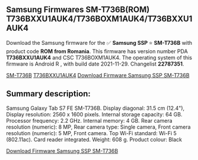 <h2>Samsung Firmwares SM-T736B(ROM) T736BXXU1AUK4/T736BOXM1AUK4/T736BXXU1AUK4</h2>
Download the Samsung firmware for the ✅ <strong>Samsung SSP </strong> ⭐ <strong>SM-T736B</strong> with product code <strong>ROM</strong> <strong> from Romania</strong>. This firmware has version number PDA <strong>T736BXXU1AUK4</strong> and CSC T736BOXM1AUK4. The operating system of this firmware is Android R , with build date 2021-11-29. Changelist <strong>22787351</strong>.


[SM-T736B](https://samfirm.shop/samsung/model/SM-T736B)
[T736BXXU1AUK4](https://samfirm.shop/samsung/pda/T736BXXU1AUK4)
[Download Firmware Samsung SSP SM-T736B](https://samfirm.shop/samsung/firmware/478537)
<h2>Summary description:</h2>
<p>Samsung Galaxy Tab S7 FE SM-T736B. Display diagonal: 31.5 cm (12.4"), Display resolution: 2560 x 1600 pixels. Internal storage capacity: 64 GB. Processor frequency: 2.2 GHz. Internal memory: 4 GB. Rear camera resolution (numeric): 8 MP, Rear camera type: Single camera, Front camera resolution (numeric): 5 MP, Front camera. Top Wi-Fi standard: Wi-Fi 5 (802.11ac). Card reader integrated. Weight: 608 g. Product colour: Black</p>


[Download Firmware Samsung SSP SM-T736B](https://samfirm.shop/samsung/firmware/478537)
